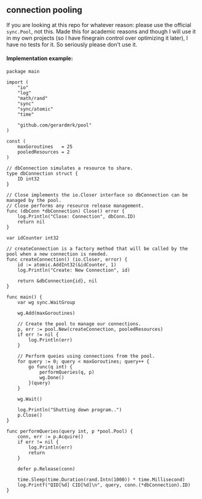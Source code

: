 ## connection pooling

If you are looking at this repo for whatever reason: please use the official `sync.Pool`, not this. Made this for academic reasons and though I will use it in my own projects (so I have finegrain control over optimizing it later), I have no tests for it. So seriously please don't use it.

#### Implementation example:

```
package main

import (
	"io"
	"log"
	"math/rand"
	"sync"
	"sync/atomic"
	"time"

	"github.com/gerardmrk/pool"
)

const (
	maxGoroutines   = 25
	pooledResources = 2
)

// dbConnection simulates a resource to share.
type dbConnection struct {
	ID int32
}

// Close implements the io.Closer interface so dbConnection can be managed by the pool.
// Close performs any resource release management.
func (dbConn *dbConnection) Close() error {
	log.Println("Close: Connection", dbConn.ID)
	return nil
}

var idCounter int32

// createConnection is a factory method that will be called by the pool when a new connection is needed.
func createConnection() (io.Closer, error) {
	id := atomic.AddInt32(&idCounter, 1)
	log.Println("Create: New Connection", id)

	return &dbConnection{id}, nil
}

func main() {
	var wg sync.WaitGroup

	wg.Add(maxGoroutines)

	// Create the pool to manage our connections.
	p, err := pool.New(createConnection, pooledResources)
	if err != nil {
		log.Println(err)
	}

	// Perform queies using connections from the pool.
	for query := 0; query < maxGoroutines; query++ {
		go func(q int) {
			performQueries(q, p)
			wg.Done()
		}(query)
	}

	wg.Wait()

	log.Println("Shutting down program..")
	p.Close()
}

func performQueries(query int, p *pool.Pool) {
	conn, err := p.Acquire()
	if err != nil {
		log.Println(err)
		return
	}

	defer p.Release(conn)

	time.Sleep(time.Duration(rand.Intn(1000)) * time.Millisecond)
	log.Printf("QID[%d] CID[%d]\n", query, conn.(*dbConnection).ID)
}
```
